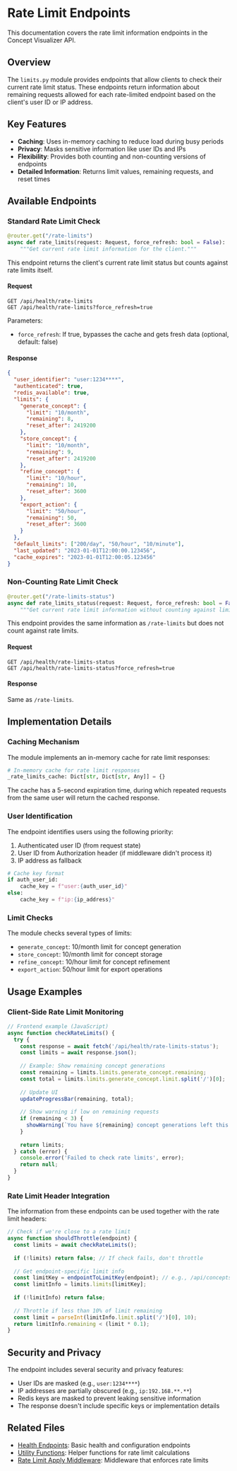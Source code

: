 # Rate Limit Endpoints

This documentation covers the rate limit information endpoints in the Concept Visualizer API.

## Overview

The `limits.py` module provides endpoints that allow clients to check their current rate limit status. These endpoints return information about remaining requests allowed for each rate-limited endpoint based on the client's user ID or IP address.

## Key Features

- **Caching**: Uses in-memory caching to reduce load during busy periods
- **Privacy**: Masks sensitive information like user IDs and IPs
- **Flexibility**: Provides both counting and non-counting versions of endpoints
- **Detailed Information**: Returns limit values, remaining requests, and reset times

## Available Endpoints

### Standard Rate Limit Check

```python
@router.get("/rate-limits")
async def rate_limits(request: Request, force_refresh: bool = False):
    """Get current rate limit information for the client."""
```

This endpoint returns the client's current rate limit status but counts against rate limits itself.

#### Request

```
GET /api/health/rate-limits
GET /api/health/rate-limits?force_refresh=true
```

Parameters:
- `force_refresh`: If true, bypasses the cache and gets fresh data (optional, default: false)

#### Response

```json
{
  "user_identifier": "user:1234****",
  "authenticated": true,
  "redis_available": true,
  "limits": {
    "generate_concept": {
      "limit": "10/month",
      "remaining": 8,
      "reset_after": 2419200
    },
    "store_concept": {
      "limit": "10/month",
      "remaining": 9,
      "reset_after": 2419200
    },
    "refine_concept": {
      "limit": "10/hour",
      "remaining": 10,
      "reset_after": 3600
    },
    "export_action": {
      "limit": "50/hour",
      "remaining": 50,
      "reset_after": 3600
    }
  },
  "default_limits": ["200/day", "50/hour", "10/minute"],
  "last_updated": "2023-01-01T12:00:00.123456",
  "cache_expires": "2023-01-01T12:00:05.123456"
}
```

### Non-Counting Rate Limit Check

```python
@router.get("/rate-limits-status")
async def rate_limits_status(request: Request, force_refresh: bool = False):
    """Get current rate limit information without counting against limits."""
```

This endpoint provides the same information as `/rate-limits` but does not count against rate limits.

#### Request

```
GET /api/health/rate-limits-status
GET /api/health/rate-limits-status?force_refresh=true
```

#### Response

Same as `/rate-limits`.

## Implementation Details

### Caching Mechanism

The module implements an in-memory cache for rate limit responses:

```python
# In-memory cache for rate limit responses
_rate_limits_cache: Dict[str, Dict[str, Any]] = {}
```

The cache has a 5-second expiration time, during which repeated requests from the same user will return the cached response.

### User Identification

The endpoint identifies users using the following priority:

1. Authenticated user ID (from request state)
2. User ID from Authorization header (if middleware didn't process it)
3. IP address as fallback

```python
# Cache key format
if auth_user_id:
    cache_key = f"user:{auth_user_id}"
else:
    cache_key = f"ip:{ip_address}"
```

### Limit Checks

The module checks several types of limits:

- `generate_concept`: 10/month limit for concept generation
- `store_concept`: 10/month limit for concept storage
- `refine_concept`: 10/hour limit for concept refinement
- `export_action`: 50/hour limit for export operations

## Usage Examples

### Client-Side Rate Limit Monitoring

```javascript
// Frontend example (JavaScript)
async function checkRateLimits() {
  try {
    const response = await fetch('/api/health/rate-limits-status');
    const limits = await response.json();
    
    // Example: Show remaining concept generations
    const remaining = limits.limits.generate_concept.remaining;
    const total = limits.limits.generate_concept.limit.split('/')[0];
    
    // Update UI
    updateProgressBar(remaining, total);
    
    // Show warning if low on remaining requests
    if (remaining < 3) {
      showWarning(`You have ${remaining} concept generations left this month.`);
    }
    
    return limits;
  } catch (error) {
    console.error('Failed to check rate limits', error);
    return null;
  }
}
```

### Rate Limit Header Integration

The information from these endpoints can be used together with the rate limit headers:

```javascript
// Check if we're close to a rate limit
async function shouldThrottle(endpoint) {
  const limits = await checkRateLimits();
  
  if (!limits) return false; // If check fails, don't throttle
  
  // Get endpoint-specific limit info
  const limitKey = endpointToLimitKey(endpoint); // e.g., /api/concepts/generate → generate_concept
  const limitInfo = limits.limits[limitKey];
  
  if (!limitInfo) return false;
  
  // Throttle if less than 10% of limit remaining
  const limit = parseInt(limitInfo.limit.split('/')[0], 10);
  return limitInfo.remaining < (limit * 0.1);
}
```

## Security and Privacy

The endpoint includes several security and privacy features:

- User IDs are masked (e.g., `user:1234****`)
- IP addresses are partially obscured (e.g., `ip:192.168.**.**`)
- Redis keys are masked to prevent leaking sensitive information
- The response doesn't include specific keys or implementation details

## Related Files

- [Health Endpoints](endpoints.md): Basic health and configuration endpoints
- [Utility Functions](utils.md): Helper functions for rate limit calculations
- [Rate Limit Apply Middleware](../../middleware/rate_limit_apply.md): Middleware that enforces rate limits 